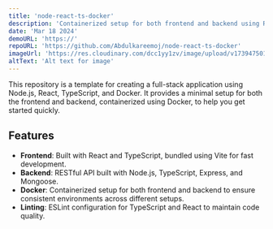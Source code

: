 ```yaml
---
title: 'node-react-ts-docker'
description: 'Containerized setup for both frontend and backend using React and Node.js.'
date: 'Mar 18 2024'
demoURL: 'https://'
repoURL: 'https://github.com/Abdulkareemoj/node-react-ts-docker'
imageUrl: 'https://res.cloudinary.com/dcc1yy1zv/image/upload/v1739475016/www/dqrdgzdfmhjiyoij6uiy.jpg'
altText: 'Alt text for image'
---
```


This repository is a template for creating a full-stack application using Node.js, React, TypeScript, and Docker. It provides a minimal setup for both the frontend and backend, containerized using Docker, to help you get started quickly.

## Features

- **Frontend**: Built with React and TypeScript, bundled using Vite for fast development.
- **Backend**: RESTful API built with Node.js, TypeScript, Express, and Mongoose.
- **Docker**: Containerized setup for both frontend and backend to ensure consistent environments across different setups.
- **Linting**: ESLint configuration for TypeScript and React to maintain code quality.

